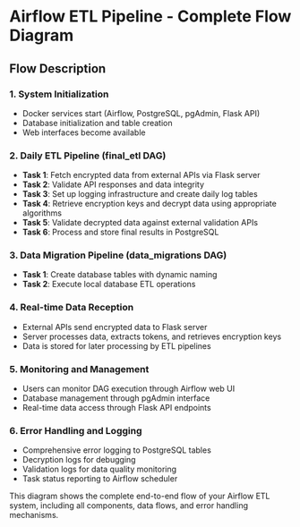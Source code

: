 # Airflow ETL Pipeline - Complete Flow Diagram

## Flow Description

### 1. System Initialization

- Docker services start (Airflow, PostgreSQL, pgAdmin, Flask API)
- Database initialization and table creation
- Web interfaces become available

### 2. Daily ETL Pipeline (final_etl DAG)

- **Task 1**: Fetch encrypted data from external APIs via Flask server
- **Task 2**: Validate API responses and data integrity
- **Task 3**: Set up logging infrastructure and create daily log tables
- **Task 4**: Retrieve encryption keys and decrypt data using appropriate algorithms
- **Task 5**: Validate decrypted data against external validation APIs
- **Task 6**: Process and store final results in PostgreSQL

### 3. Data Migration Pipeline (data_migrations DAG)

- **Task 1**: Create database tables with dynamic naming
- **Task 2**: Execute local database ETL operations

### 4. Real-time Data Reception

- External APIs send encrypted data to Flask server
- Server processes data, extracts tokens, and retrieves encryption keys
- Data is stored for later processing by ETL pipelines

### 5. Monitoring and Management

- Users can monitor DAG execution through Airflow web UI
- Database management through pgAdmin interface
- Real-time data access through Flask API endpoints

### 6. Error Handling and Logging

- Comprehensive error logging to PostgreSQL tables
- Decryption logs for debugging
- Validation logs for data quality monitoring
- Task status reporting to Airflow scheduler

This diagram shows the complete end-to-end flow of your Airflow ETL system, including all components, data flows, and error handling mechanisms.
